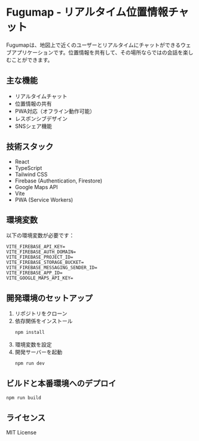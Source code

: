 # Fugumap - リアルタイム位置情報チャット

Fugumapは、地図上で近くのユーザーとリアルタイムにチャットができるウェブアプリケーションです。位置情報を共有して、その場所ならではの会話を楽しむことができます。

## 主な機能

- リアルタイムチャット
- 位置情報の共有
- PWA対応（オフライン動作可能）
- レスポンシブデザイン
- SNSシェア機能

## 技術スタック

- React
- TypeScript
- Tailwind CSS
- Firebase (Authentication, Firestore)
- Google Maps API
- Vite
- PWA (Service Workers)

## 環境変数

以下の環境変数が必要です：

```env
VITE_FIREBASE_API_KEY=
VITE_FIREBASE_AUTH_DOMAIN=
VITE_FIREBASE_PROJECT_ID=
VITE_FIREBASE_STORAGE_BUCKET=
VITE_FIREBASE_MESSAGING_SENDER_ID=
VITE_FIREBASE_APP_ID=
VITE_GOOGLE_MAPS_API_KEY=
```

## 開発環境のセットアップ

1. リポジトリをクローン
2. 依存関係をインストール
   ```bash
   npm install
   ```
3. 環境変数を設定
4. 開発サーバーを起動
   ```bash
   npm run dev
   ```

## ビルドと本番環境へのデプロイ

```bash
npm run build
```

## ライセンス

MIT License